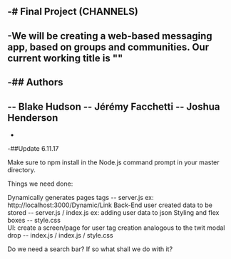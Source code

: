 -# Final Project (CHANNELS)
 -
 -We will be creating a web-based messaging app, based on groups and communities. Our current working title is ""
 -
 -## Authors
 -
 -- Blake Hudson
 -- Jérémy Facchetti
 -- Joshua Henderson
 -
 -


-##Update 6.11.17

Make sure to npm install in the Node.js command prompt in your master directory.

Things we need done:

  Dynamically generates pages <a>tags -- server.js    ex: http://localhost:3000/Dynamic/Link
  Back-End user created data to be stored -- server.js / index.js  ex: adding user data to json
  Styling and flex boxes -- style.css  
  UI: create a screen/page for user tag creation analogous to the twit modal drop -- index.js / index.js / style.css 
  
Do we need a search bar? If so what shall we do with it?




